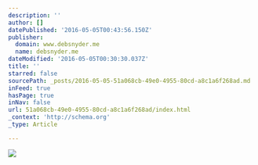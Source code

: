 ```yaml
---
description: ''
author: []
datePublished: '2016-05-05T00:43:56.150Z'
publisher:
  domain: www.debsnyder.me
  name: debsnyder.me
dateModified: '2016-05-05T00:30:30.037Z'
title: ''
starred: false
sourcePath: _posts/2016-05-05-51a068cb-49e0-4955-80cd-a8c1a6f268ad.md
inFeed: true
hasPage: true
inNav: false
url: 51a068cb-49e0-4955-80cd-a8c1a6f268ad/index.html
_context: 'http://schema.org'
_type: Article

---
```

![](http://www.debsnyder.me/uploads/6/0/8/0/6080466/8240019.jpg)